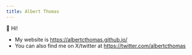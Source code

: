 ```yaml
---
title: Albert Thomas
---
```


👋 Hi!

- My website is https://albertcthomas.github.io/
- You can also find me on X/twitter at https://twitter.com/albertcthomas
